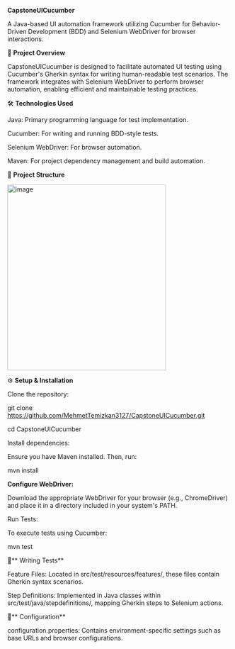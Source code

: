 **CapstoneUICucumber**

A Java-based UI automation framework utilizing Cucumber for Behavior-Driven Development (BDD) and Selenium WebDriver for browser interactions.

📌 **Project Overview**

CapstoneUICucumber is designed to facilitate automated UI testing using Cucumber's Gherkin syntax for writing human-readable test scenarios. The framework integrates with Selenium WebDriver to perform browser automation, enabling efficient and maintainable testing practices.

🛠️ **Technologies Used**

Java: Primary programming language for test implementation.

Cucumber: For writing and running BDD-style tests.

Selenium WebDriver: For browser automation.

Maven: For project dependency management and build automation.


📁 **Project Structure**

<img width="358" height="419" alt="image" src="https://github.com/user-attachments/assets/88f4e2f0-9fc8-4bdf-9903-1290d2ea9f3a" />


⚙️ **Setup & Installation**

Clone the repository:

git clone https://github.com/MehmetTemizkan3127/CapstoneUICucumber.git

cd CapstoneUICucumber


Install dependencies:

Ensure you have Maven installed. Then, run:

mvn install


**Configure WebDriver:**

Download the appropriate WebDriver for your browser (e.g., ChromeDriver) and place it in a directory included in your system's PATH.

Run Tests:

To execute tests using Cucumber:

mvn test

🧪** Writing Tests**

Feature Files: Located in src/test/resources/features/, these files contain Gherkin syntax scenarios.

Step Definitions: Implemented in Java classes within src/test/java/stepdefinitions/, mapping Gherkin steps to Selenium actions.

🔧** Configuration**

configuration.properties: Contains environment-specific settings such as base URLs and browser configurations.
